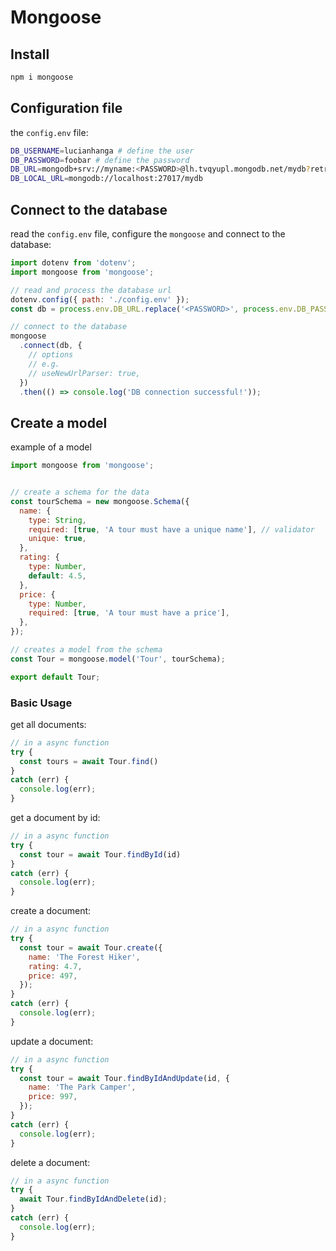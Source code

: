 # Mongoose 

## Install

```bash
npm i mongoose
```

## Configuration file

the `config.env` file:

```bash
DB_USERNAME=lucianhanga # define the user
DB_PASSWORD=foobar # define the password
DB_URL=mongodb+srv://myname:<PASSWORD>@lh.tvqyupl.mongodb.net/mydb?retryWrites=true&w=majority
DB_LOCAL_URL=mongodb://localhost:27017/mydb
```

## Connect to the database

read the `config.env` file, configure the `mongoose` and connect to the database:

```js
import dotenv from 'dotenv';
import mongoose from 'mongoose';

// read and process the database url
dotenv.config({ path: './config.env' });
const db = process.env.DB_URL.replace('<PASSWORD>', process.env.DB_PASSWORD);

// connect to the database
mongoose
  .connect(db, {
    // options
    // e.g. 
    // useNewUrlParser: true,
  })
  .then(() => console.log('DB connection successful!'));
```


## Create a model

example of a model

```js
import mongoose from 'mongoose';


// create a schema for the data
const tourSchema = new mongoose.Schema({
  name: {
    type: String,
    required: [true, 'A tour must have a unique name'], // validator
    unique: true,
  },
  rating: {
    type: Number,
    default: 4.5,
  },
  price: {
    type: Number,
    required: [true, 'A tour must have a price'],
  },
});

// creates a model from the schema
const Tour = mongoose.model('Tour', tourSchema);

export default Tour;
```

### Basic Usage

get all documents:

```js
// in a async function
try {
  const tours = await Tour.find()
}
catch (err) {
  console.log(err);
}
```

get a document by id:

```js
// in a async function
try {
  const tour = await Tour.findById(id)
}
catch (err) {
  console.log(err);
}
```

create a document:

```js
// in a async function
try {
  const tour = await Tour.create({
    name: 'The Forest Hiker',
    rating: 4.7,
    price: 497,
  });
}
catch (err) {
  console.log(err);
}
```

update a document:

```js
// in a async function
try {
  const tour = await Tour.findByIdAndUpdate(id, {
    name: 'The Park Camper',
    price: 997,
  });
}
catch (err) {
  console.log(err);
}
```

delete a document:

```js
// in a async function
try {
  await Tour.findByIdAndDelete(id);
}
catch (err) {
  console.log(err);
}
```
